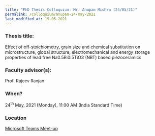 ```yaml
---
title: "PhD Thesis Colloquium: Mr. Anupam Mishra (24/05/21)"
permalink: /colloquium/anupam-24-may-2021
last_modified_at: 15-05-2021
---
```

### Thesis title:
Effect of off-stoichiometry, grain size and chemical substitution on microstructure, global structure, electromechanical and energy storage properties of lead free Na0.5Bi0.5TiO3 (NBT) based piezoceramics

### Faculty advisor(s):
Prof. Rajeev Ranjan


### When?
24<sup>th</sup> May, 2021 (Monday), 11:00 AM (India Standard Time)

### Location
<a href="https://teams.microsoft.com/l/meetup-join/19%3ameeting_ZjUzN2MyY2YtZDliYy00ZWViLWI4YmQtZDNkM2QyMjNkYWRh%40thread.v2/0?context=%7b%22Tid%22%3a%226f15cd97-f6a7-41e3-b2c5-ad4193976476%22%2c%22Oid%22%3a%2286dab62c-3a58-4241-b1d7-7649f87c6ee0%22%7d" target="_blank">Microsoft Teams Meet-up</a>
